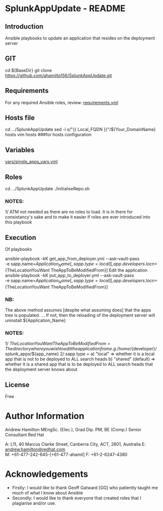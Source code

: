 # SplunkAppUpdate - README
## Introduction
Ansible playbooks to update an application that resides on the deployment server

## GIT
cd ${BaseDir}
git clone https://github.com/ahamilto156/SplunkAppUpdate.git

## Requirements
For any required Ansible roles, review:
[requirements.yml](requirements.yml)

## Hosts file
cd  .../SplunkAppUpdate
sed -i s/"{{ Local_FQDN }}"/${Your_DomainName} hosts
vim hosts ###for hosts configuration

##  Variables
[vars/single_apps_vars.yml](vars/single_apps_vars.yml)

## Roles
cd  .../SplunkAppUpdate
./initialiseRepo.sh
### NOTES:
1/ ATM not needed as there are no roles to load. It is in there for consistancy's sake and to make it easier if roles are ever introduced into this playbook

## Execution
Of playbooks

ansible-playbook -kK get_app_from_deployer.yml --ask-vault-pass \
    -e sapp.name=${Application_Name}[,sapp.type=local][,app.developers.locn=${TheLocationYouWant TheAppToBeModifiedFrom}]
Edit the application
ansible-playbook -kK put_app_to_deployer.yml --ask-vault-pass \
    -e sapp.name=${Application_Name}[,sapp.type=local][,app.developers.locn=${TheLocationYouWant TheAppToBeModifiedFrom}]
### NB: 
The above method assumes [despite what assuming does] that the apps tree is populated.
... If not, then the reloading of the deployment server will uninstall ${Application_Name}
### NOTES:
1/ ${TheLocationYouWant TheAppToBeModifiedFrom} = The directory where you wish to edit the application from 
    e.g. /home/${developer}/splunk_apps/${app_name}
2/ sapp.type = 
    a)          "local" => whether it is a local app that is not to be deployed to ALL search heads
    b)          "shared" (default) => whether it is a shared app that is  to be deployed to ALL search heads that the deployment server
                 knows about

## License
Free

# Author Information
Andrew Hamilton MEngSc. (Elec.), Grad Dip. PM, BE (Comp.)
Senior Consultant
Red Hat

A: L11, 40 Marcus Clarke Street,
    Canberra City, ACT, 2601, Australia
E: andrew.hamilton@redhat.com  
M: +61-477-242-645-[+61-477-ahamil]
F: +61-2-6247-4380    

# Acknowledgements
- Firstly:
      I would like to thank Geoff Gatward [GG] who patiently taught me much of what I know about Ansible
- Secondly:
      I would like to thank everyone that created roles that I plagiarise and/or use.